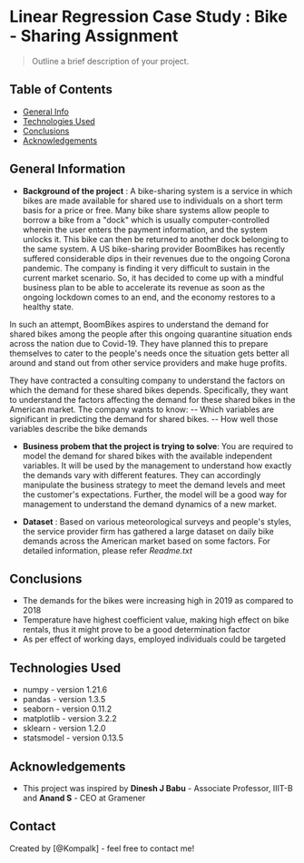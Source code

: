 # Linear Regression Case Study : Bike - Sharing Assignment
> Outline a brief description of your project.


## Table of Contents
* [General Info](#general-information)
* [Technologies Used](#technologies-used)
* [Conclusions](#conclusions)
* [Acknowledgements](#acknowledgements)


## General Information
- **Background of the project** : A bike-sharing system is a service in which bikes are made available for shared use to individuals on a short term basis for a price or free. Many bike share systems allow people to borrow a bike from a "dock" which is usually computer-controlled wherein the user enters the payment information, and the system unlocks it. This bike can then be returned to another dock belonging to the same system.
A US bike-sharing provider BoomBikes has recently suffered considerable dips in their revenues due to the ongoing Corona pandemic. The company is finding it very difficult to sustain in the current market scenario. So, it has decided to come up with a mindful business plan to be able to accelerate its revenue as soon as the ongoing lockdown comes to an end, and the economy restores to a healthy state. 

In such an attempt, BoomBikes aspires to understand the demand for shared bikes among the people after this ongoing quarantine situation ends across the nation due to Covid-19. They have planned this to prepare themselves to cater to the people's needs once the situation gets better all around and stand out from other service providers and make huge profits.

They have contracted a consulting company to understand the factors on which the demand for these shared bikes depends. Specifically, they want to understand the factors affecting the demand for these shared bikes in the American market. The company wants to know:
-- Which variables are significant in predicting the demand for shared bikes.
-- How well those variables describe the bike demands

- **Business probem that the project is trying to solve**: You are required to model the demand for shared bikes with the available independent variables. It will be used by the management to understand how exactly the demands vary with different features. They can accordingly manipulate the business strategy to meet the demand levels and meet the customer's expectations. Further, the model will be a good way for management to understand the demand dynamics of a new market. 

- **Dataset** : Based on various meteorological surveys and people's styles, the service provider firm has gathered a large dataset on daily bike demands across the American market based on some factors. For detailed information, please refer *Readme.txt*


## Conclusions
- The demands for the bikes were increasing high in 2019 as compared to 2018
- Temperature have highest coefficient value, making high effect on bike rentals, thus it might prove to be a good determination factor 
- As per effect of working days, employed individuals could be targeted

## Technologies Used
- numpy - version 1.21.6
- pandas - version 1.3.5
- seaborn - version 0.11.2
- matplotlib - version 3.2.2
- sklearn - version 1.2.0
- statsmodel - version 0.13.5


## Acknowledgements
- This project was inspired by **Dinesh J Babu** - Associate Professor, IIIT-B and **Anand S** - CEO at Gramener


## Contact
Created by [@Kompalk] - feel free to contact me!
